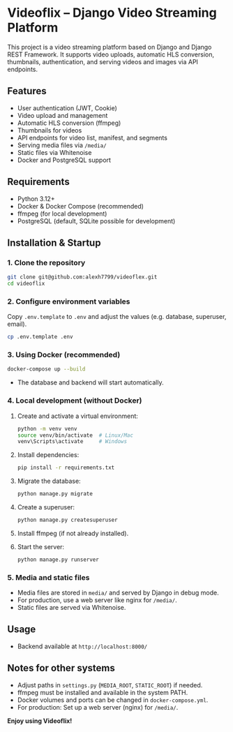 # Videoflix – Django Video Streaming Platform

This project is a video streaming platform based on Django and Django REST Framework. It supports video uploads, automatic HLS conversion, thumbnails, authentication, and serving videos and images via API endpoints.

## Features

- User authentication (JWT, Cookie)
- Video upload and management
- Automatic HLS conversion (ffmpeg)
- Thumbnails for videos
- API endpoints for video list, manifest, and segments
- Serving media files via `/media/`
- Static files via Whitenoise
- Docker and PostgreSQL support

## Requirements

- Python 3.12+
- Docker & Docker Compose (recommended)
- ffmpeg (for local development)
- PostgreSQL (default, SQLite possible for development)

## Installation & Startup

### 1. Clone the repository

```bash
git clone git@github.com:alexh7799/videoflex.git
cd videoflix
```

### 2. Configure environment variables

Copy `.env.template` to `.env` and adjust the values (e.g. database, superuser, email).

```bash
cp .env.template .env
```

### 3. Using Docker (recommended)

```bash
docker-compose up --build
```

- The database and backend will start automatically.

### 4. Local development (without Docker)

1. Create and activate a virtual environment:

    ```bash
    python -m venv venv
    source venv/bin/activate  # Linux/Mac
    venv\Scripts\activate     # Windows
    ```

2. Install dependencies:

    ```bash
    pip install -r requirements.txt
    ```

3. Migrate the database:

    ```bash
    python manage.py migrate
    ```

4. Create a superuser:

    ```bash
    python manage.py createsuperuser
    ```

5. Install ffmpeg (if not already installed).
6. Start the server:

    ```bash
    python manage.py runserver
    ```

### 5. Media and static files

- Media files are stored in `media/` and served by Django in debug mode.
- For production, use a web server like nginx for `/media/`.
- Static files are served via Whitenoise.

## Usage

- Backend available at `http://localhost:8000/`

## Notes for other systems

- Adjust paths in `settings.py` (`MEDIA_ROOT`, `STATIC_ROOT`) if needed.
- ffmpeg must be installed and available in the system PATH.
- Docker volumes and ports can be changed in `docker-compose.yml`.
- For production: Set up a web server (nginx) for `/media/`.

**Enjoy using Videoflix!**
